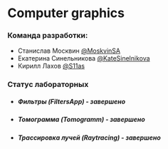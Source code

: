 # Computer graphics
### Команда разработки:
- Станислав Москвин [@MoskvinSA](https://github.com/MoskvinSA)
- Екатерина Синельникова [@KateSinelnikova](https://github.com/KateSinelnikova)
- Кирилл Лахов [@S11as](https://github.com/S11as)

### Статус лабораторных
- ##### Фильтры (FiltersApp) - завершено
- ##### Томограмма (Tomogramm) - завершено
- ##### Трассировка лучей (Raytracing) - завершено
